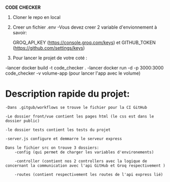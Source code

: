 **CODE CHECKER**


1. Cloner le repo en local

2. Creer un fichier .env
-Vous devez creer 2 variable d'envionnement à savoir:

    GROQ_API_KEY (https://console.groq.com/keys)
    et
    GITHUB_TOKEN (https://github.com/settings/keys)

3. Pour lancer le projet de votre coté : 

-lancer docker build -t code_checker .
-lancer docker run -d -p 3000:3000 code_checker -v volume-app (pour lancer l'app avec le volume)


# Description rapide du projet: 

    -Dans .gitgub/workflows se trouve le fichier pour la CI GitHub

    -Le dossier front/vue contient les pages html (le css est dans le dossier public)

    -le dossier tests contient les tests du projet

    -server.js configure et demmarre le serveur express

    Dans le fichier src on trouve 3 dossiers: 
        -config (qui permet de charger les variables d'environements)

        -controller (contient nos 2 controllers avec la logique de concernant la communication avec l'api GitHub et Groq respectivement )

        -routes (contient respectivement les routes de l'api express lié)
